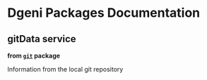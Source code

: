 # Dgeni Packages Documentation


## gitData service
**from <a href="../../git.md"><code>git</code></a> package**

Information from the local git repository

